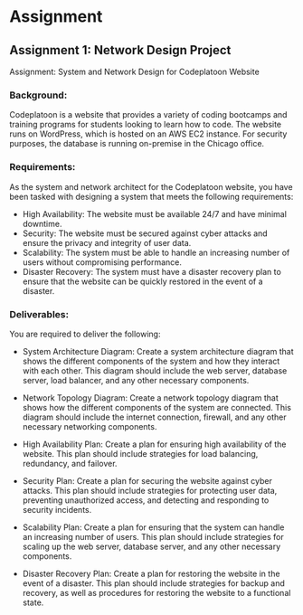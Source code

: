# Assignment

## Assignment 1: Network Design Project

Assignment: System and Network Design for Codeplatoon Website

### Background:

Codeplatoon is a website that provides a variety of coding bootcamps and training programs for students looking to learn how to code. The website runs on WordPress, which is hosted on an AWS EC2 instance. For security purposes, the database is running on-premise in the Chicago office.

### Requirements:

As the system and network architect for the Codeplatoon website, you have been tasked with designing a system that meets the following requirements:

- High Availability: The website must be available 24/7 and have minimal downtime.
- Security: The website must be secured against cyber attacks and ensure the privacy and integrity of user data.
- Scalability: The system must be able to handle an increasing number of users without compromising performance.
- Disaster Recovery: The system must have a disaster recovery plan to ensure that the website can be quickly restored in the event of a disaster.

### Deliverables:

You are required to deliver the following:

- System Architecture Diagram: Create a system architecture diagram that shows the different components of the system and how they interact with each other. This diagram should include the web server, database server, load balancer, and any other necessary components.

- Network Topology Diagram: Create a network topology diagram that shows how the different components of the system are connected. This diagram should include the internet connection, firewall, and any other necessary networking components.

- High Availability Plan: Create a plan for ensuring high availability of the website. This plan should include strategies for load balancing, redundancy, and failover.

- Security Plan: Create a plan for securing the website against cyber attacks. This plan should include strategies for protecting user data, preventing unauthorized access, and detecting and responding to security incidents.

- Scalability Plan: Create a plan for ensuring that the system can handle an increasing number of users. This plan should include strategies for scaling up the web server, database server, and any other necessary components.

- Disaster Recovery Plan: Create a plan for restoring the website in the event of a disaster. This plan should include strategies for backup and recovery, as well as procedures for restoring the website to a functional state.
